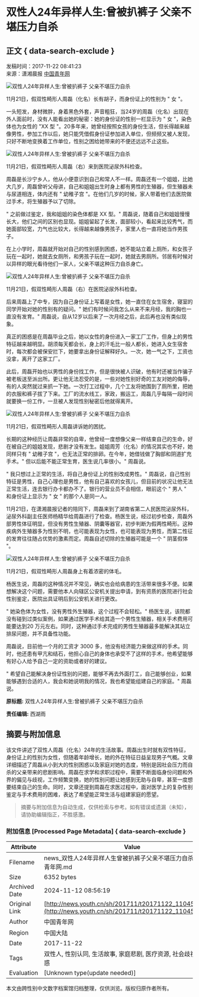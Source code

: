 # 双性人24年异样人生:曾被扒裤子 父亲不堪压力自杀

## 正文 { data-search-exclude }


发稿时间：2017-11-22 08:41:23  
来源：潇湘晨报 [中国青年网](http://www.youth.cn)

![双性人24年异样人生:曾被扒裤子 父亲不堪压力自杀](./W020171122308601832042.jpg)

11月21日，假双性畸形人周磊（化名）长有胡子，而身份证上的性别为 " 女 "。

一头短发，身材微胖，身着黑色外套，声音粗狂，当24岁的周磊（化名）出现在外人面前时，没有人能看出她的秘密：她的身份证的性别一栏显示为 " 女 "，染色体也为女性的 "XX 型 "。20多年来，她曾经按照女孩的身份生活，但长得越来越像男性，参加工作以后，她只能凭借假身份证参加进入单位，但频频又被人发现，只好不断地变换着工作单位，性别之困给她带来的不便还远远不止这些。

![双性人24年异样人生:曾被扒裤子 父亲不堪压力自杀](./W020171122308601855709.jpg)

11月21日，假双性畸形人周磊（右）来到医院泌尿外科检查。

周磊是长沙宁乡人，他从小便意识到自己和常人不一样。周磊还有一个姐姐，比她大几岁，周磊曾听父母讲，自己和姐姐出生时身上都有男性的生殖器，但生殖器未与尿道相连，体内还有 " 幼稚子宫 "。在他们几岁的时候，家人带着他们去医院做过手术，将生殖器予以了切除。

" 之前做过鉴定，我和姐姐的染色体都是 XX 型。" 周磊说，随着自己和姐姐慢慢长大，他们之间的区别也显现。姐姐留起了长发，面部较小，看起来比较秀气，而她面部较宽，力气也比较大，长得越来越像男孩子，家里人也一直将她当作男孩子。

在上小学时，周磊就开始对自己的性别感到困惑，她不能站立着上厕所，和女孩子玩在一起时，她就去女厕所，和男孩子玩在一起时，她就去男厕所。邻居有时候对以异样的眼光看待他们一家人，父亲不堪这种压力自杀身亡。

![双性人24年异样人生:曾被扒裤子 父亲不堪压力自杀](./W020171122308601880555.jpg)

11月21日，假双性畸形人周磊（右）在医院泌尿外科检查。

后来周磊上了中专，因为自己身份证上写着是女性，她一直住在女生宿舍，寝室的同学开始对她的性别有的疑问。" 她们有时候问我怎么从来不来月经，我的胸也一直没有发育。" 周磊说，自从12岁以后来了一次月经之后，此后再也没有类似现象。

真正的困惑是在周磊毕业之后，她以女性的身份进入一家工厂工作，但身上的男性特征越来越明显。胡须每天都会长，身上的汗毛比一般人都长，她进入女生宿舍时，每次都会被保安拦下，她要拿出身份证解释好久。一次，她一气之下，工资也没拿，离开了这家工厂。

此后，周磊开始也以男性的身份找工作，但是很快被人识破，他有时还被当作骗子被老板送至派出所。更让他无法忍受的是，一些对她性别好奇的工友对她的侮辱，有的人突然就过来抓一下她。一次打工过程中，几个工友将她围到了厕所里，把她的衣服和裤子拔了下来。工厂的流水线工，家政，搬运工，周磊几乎每隔一段时间就要换一份工作，一旦被人发现性别秘密后他就得离开。

![双性人24年异样人生:曾被扒裤子 父亲不堪压力自杀](./W020171122308601901551.jpg)

11月21日，假双性畸形人周磊讲诉她的困扰。

长期的这种经历让周磊非常的自卑，他曾经一度想像父亲一样结束自己的生命，好在被自己的姐姐发现，悲剧才没有发生。姐姐周芳（化名）的情况其实也不好，她同样只有 " 幼稚子宫 "，也无法正常的排卵。在今年，她借钱做了胸部和阴道扩充手术。" 但以后能不能正常生育，医生说几率很小。" 周磊说。

" 我只想过上正常的生活，将自己身份证上的性别改成男性。" 周磊说，自己性别特征是男性，自己心理也是男性，他有自己喜欢的女孩儿，但目前的状况让他无法正常生活，连去银行办卡都办不了。银行的营业员不会相信，眼前这个 " 男人 " 和身份证上显示为 " 女 " 的那个人是同一人。

11月21日，在潇湘晨报记者的陪同下，周磊来到了湖南省第二人民医院泌尿外科，泌尿外科副主任医师杨精华给周磊进行了检查。杨医生说，经过初步检查，周磊外部男性体征明显，但没有男性生殖器、阴囊等器官，初步判断为假两性畸形。这种疾病外生殖器多为性别不明，也可能表现为女性，也可能表现为男性，而第二性征的发育往往随占优势的激素而定。周磊自述切除的生殖器可能是一个 " 阴茎假体 "。

![双性人24年异样人生:曾被扒裤子 父亲不堪压力自杀](./W020171122308601926891.jpg)

11月21日，假双性畸形人周磊身上有着浓密的体毛。

杨医生说，周磊的这种情况并不常见，确实也会给病患的生活带来很多不便。如果想解决这个问题，需要他本人向辖区公安机关提出申请，到有资质的医院进行社会性别鉴定，医院出具证明后到公安机关进行更改。

" 她染色体为女性，没有男性外生殖器，这个过程不会轻松。" 杨医生说，该院都没有碰到过类似案例，如果通过医学手术给其造一个男性生殖器，相关手术费用可能要达到20 万元左右。同时，这种通过手术完成的男性生殖器最多能解决其站立排尿问题，并不具备性功能。

周磊说，目前他一个月的工资才 3000 多，他没有经济能力来做这样的手术。同时，他还患有甲亢和结石，他担心自己的身体也承受不了这样的手术，他希望能够有好心人给予自己一定的资助或者好的建议。

" 希望自己能解决身份证性别的问题，能够不再去外面打工，自己能够创业，如果能够遇到合适的人，我会和她说明我的情况，我也希望能组建自己的家庭。" 周磊说。

**原标题:** 双性人24年异样人生:曾被扒裤子 父亲不堪压力自杀

**责任编辑:** 西湖雨

## 摘要与附加信息

<!-- tcd_abstract -->
该文件讲述了双性人周磊（化名）24年的生活故事。周磊出生时就有双性特征，身份证上的性别为女性，但随着年龄增长，她的外在特征日益呈现男子气概。文章详细描述了周磊从小到大的性别困惑以及家庭对她的态度，特别是因社会压力而自杀的父亲带来的悲剧影响。周磊在求学和求职过程中，需要不断面临身份问题和外界的偏见与歧视，工作频繁变换，她的性别问题让她感到无助与自卑，甚至一度想要结束自己的生命。同时，文章还提到周磊在求医过程中，面对医学上的复杂性别鉴定与手术费用的困难，表达了希望能正常生活与组建家庭的愿望。
<!-- tcd_abstract_end -->

> 摘要与附加信息为自动生成，仅供检索与参考。如有错误或遗漏（未知），请协助编辑指正，不胜感激。

### 附加信息 [Processed Page Metadata] { data-search-exclude }

| Attribute       | Value                                  |
|-----------------|----------------------------------------|
| Filename        | news_双性人24年异样人生曾被扒裤子父亲不堪压力自杀_-_中国青年网.md                             |
| Size            | 6352 bytes                           |
| Archived Date   | 2024-11-12 08:56:19                             |
| Original Link   | [http://news.youth.cn/sh/201711/t20171122_11045054.htm](http://news.youth.cn/sh/201711/t20171122_11045054.htm)                       |
| Author          | 中国青年网                               |
| Region          | 中国大陆                               |
| Date            | 2017-11-22                                 |
| Tags            | 双性人, 性别认同, 生活故事, 家庭悲剧, 医疗资源, 社会歧视, 身份困惑                                 |
| Evaluation            | [Unknown type(update needed)]                                 |
<!-- tcd_table_end -->

本文由跨性别中文数字档案馆归档整理，仅供浏览。版权归原作者所有。
